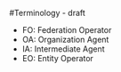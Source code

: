#Terminology - draft

- FO:  Federation Operator
- OA: Organization Agent
- IA: Intermediate Agent
- EO: Entity Operator
